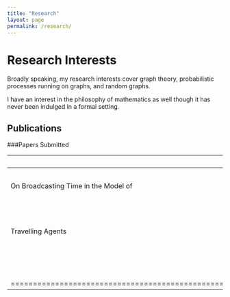 ```yaml
---
title: "Research"
layout: page
permalink: /research/
---
```


# Research Interests

Broadly speaking, my research interests cover graph theory, probabilistic processes running on graphs, and random graphs.

I have an interest in the philosophy of mathematics as well though it has never been indulged in a formal setting.

## Publications

###Papers Submitted

| Title 				| Field 					| Collaborators 		| 							|
| -------------------------------------	| ---------------------------------------------	|  ---------------------------- | ----------------------------------------------------- |
| On Broadcasting Time in the Model of  | Probabilistic processes on graphs		| B. Kaminski, P. Pralat,	| We consider bounds on the time required for a message |				
| Travelling Agents			|						| A. Mashatan, P. Szufel	| to be broadcast within a network conceptualized as a  |
|					|						|				| complete graph.					|
|===============================================================================================================================================================================|
